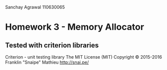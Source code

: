 Sanchay Agrawal
110630065
# Homework 3 - Memory Allocator
## Tested with criterion libraries

Criterion - unit testing library
The MIT License (MIT)
Copyright © 2015-2016 Franklin "Snaipe" Mathieu <http://snai.pe/>
